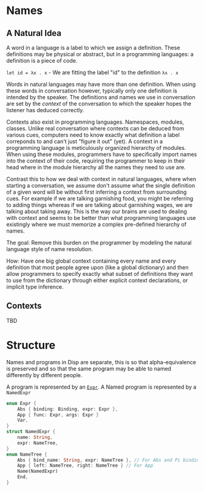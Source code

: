 # Names

## A Natural Idea

A word in a language is a label to which we assign a definition. These definitions may be physical or abstract, but in a programming languages: a definition is a piece of code.

`let id = λx . x` - We are fitting the label "id" to the definition `λx . x`

Words in natural languages may have more than one definition. When using these words in conversation however, typically only one definition is intended by the speaker. The definitions and names we use in conversation are set by the *context* of the conversation to which the speaker hopes the listener has deduced correctly. 

Contexts also exist in programming languages. Namespaces, modules, classes. Unlike real conversation where contexts can be deduced from various cues, computers need to know exactly what definition a label correponds to and can't just "figure it out" (yet). A context in a programming language is meticulously organized hierarchy of modules. When using these modules, programmers have to specifically import names into the context of their code, requiring the programmer to keep in their head where in the module hierarchy all the names they need to use are.

Contrast this to how we deal with context in natural languages, where when starting a conversation, we assume don't assume what the single definition of a given word will be without first inferring a context from surrounding cues. For example if we are talking garnishing food, you might be referring to adding things whereas if we are talking about garnishing wages, we are talking about taking away. This is the way our brains are used to dealing with context and seems to be better than what programming languages use existingly where we must memorize a complex pre-defined hierarchy of names.

The goal: Remove this burden on the programmer by modeling the natural language style of name resolution.

How: Have one big global context containing every name and every definition that most people agree upon (like a global dictionary) and then allow programmers to specify exactly what subset of definitions they want to use from the dictionary through either explicit context declarations, or implicit type inference.

## Contexts

TBD

# Structure

Names and programs in Disp are separate, this is so that alpha-equivalence is preserved and so that the same program may be able to named differently by different people.

A program is represented by an [`Expr`](expr.md). A Named program is represented by a `NamedExpr`

```rust
enum Expr {
	Abs { binding: Binding, expr: Expr },
	App { func: Expr, args: Expr }
	Var,
}
struct NamedExpr {
	name: String,
	expr: NameTree,
}
enum NameTree {
	Abs { bind_name: String, expr: NameTree }, // For Abs and Pi binding
	App { left: NameTree, right: NameTree } // For App
	Name(NamedExpr)
	End,
}
```

